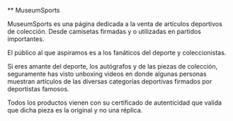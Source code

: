 ** MuseumSports

MuseumSports es una página dedicada a la venta de artículos deportivos de colección. Desde camisetas firmadas y o utilizadas en partidos importantes.

El público al que aspiramos es a los fanáticos del deporte y coleccionistas.

Si eres amante del deporte, los autógrafos y de las piezas de colección, seguramente has visto unboxing videos en donde algunas personas muestran artículos de las diversas categorías deportivas firmados por deportistas famosos.

Todos los productos vienen con su certificado de autenticidad que valida que dicha pieza es la original y no una réplica.

